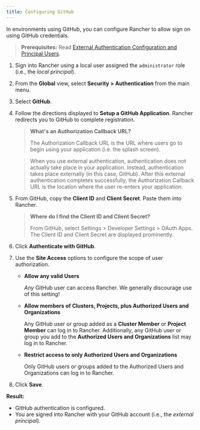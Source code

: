 ```yaml
---
title: Configuring GitHub
---
```


In environments using GitHub, you can configure Rancher to allow sign on using GitHub credentials.

> **Prerequisites:** Read [External Authentication Configuration and Principal Users](/docs/admin-settings/authentication/#external-authentication-configuration-and-principal-users).

1.  Sign into Rancher using a local user assigned the `administrator` role (i.e., the _local principal_).

2.  From the **Global** view, select **Security > Authentication** from the main menu.

3.  Select **GitHub**.

4.  Follow the directions displayed to **Setup a GitHub Application**. Rancher redirects you to GitHub to complete registration.

    > **What's an Authorization Callback URL?**
    >
    > The Authorization Callback URL is the URL where users go to begin using your application (i.e. the splash screen).

    > When you use external authentication, authentication does not actually take place in your application. Instead, authentication takes place externally (in this case, GitHub). After this external authentication completes successfully, the Authorization Callback URL is the location where the user re-enters your application.

5.  From GitHub, copy the **Client ID** and **Client Secret**. Paste them into Rancher.

    > **Where do I find the Client ID and Client Secret?**
    >
    > From GitHub, select Settings > Developer Settings > OAuth Apps. The Client ID and Client Secret are displayed prominently.

6.  Click **Authenticate with GitHub**.

7.  Use the **Site Access** options to configure the scope of user authorization.

    - **Allow any valid Users**

      _Any_ GitHub user can access Rancher. We generally discourage use of this setting!

    - **Allow members of Clusters, Projects, plus Authorized Users and Organizations**

      Any GitHub user or group added as a **Cluster Member** or **Project Member** can log in to Rancher. Additionally, any GitHub user or group you add to the **Authorized Users and Organizations** list may log in to Rancher.

    - **Restrict access to only Authorized Users and Organizations**

      Only GitHub users or groups added to the Authorized Users and Organizations can log in to Rancher.
      <br/>

8.  Click **Save**.

**Result:**

- GitHub authentication is configured.
- You are signed into Rancher with your GitHub account (i.e., the _external principal_).
